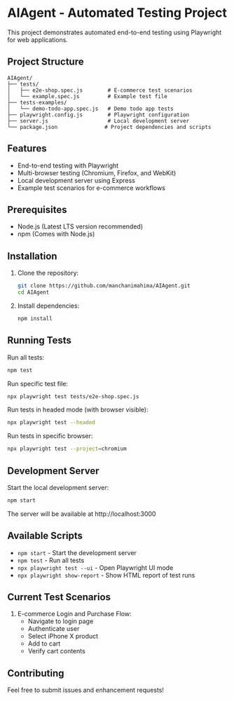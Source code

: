# AIAgent - Automated Testing Project

This project demonstrates automated end-to-end testing using Playwright for web applications.

## Project Structure

```
AIAgent/
├── tests/
│   ├── e2e-shop.spec.js        # E-commerce test scenarios
│   └── example.spec.js         # Example test file
├── tests-examples/
│   └── demo-todo-app.spec.js   # Demo todo app tests
├── playwright.config.js        # Playwright configuration
├── server.js                   # Local development server
└── package.json               # Project dependencies and scripts
```

## Features

- End-to-end testing with Playwright
- Multi-browser testing (Chromium, Firefox, and WebKit)
- Local development server using Express
- Example test scenarios for e-commerce workflows

## Prerequisites

- Node.js (Latest LTS version recommended)
- npm (Comes with Node.js)

## Installation

1. Clone the repository:
   ```bash
   git clone https://github.com/manchanimahima/AIAgent.git
   cd AIAgent
   ```

2. Install dependencies:
   ```bash
   npm install
   ```

## Running Tests

Run all tests:
```bash
npm test
```

Run specific test file:
```bash
npx playwright test tests/e2e-shop.spec.js
```

Run tests in headed mode (with browser visible):
```bash
npx playwright test --headed
```

Run tests in specific browser:
```bash
npx playwright test --project=chromium
```

## Development Server

Start the local development server:
```bash
npm start
```
The server will be available at http://localhost:3000

## Available Scripts

- `npm start` - Start the development server
- `npm test` - Run all tests
- `npx playwright test --ui` - Open Playwright UI mode
- `npx playwright show-report` - Show HTML report of test runs

## Current Test Scenarios

1. E-commerce Login and Purchase Flow:
   - Navigate to login page
   - Authenticate user
   - Select iPhone X product
   - Add to cart
   - Verify cart contents

## Contributing

Feel free to submit issues and enhancement requests!